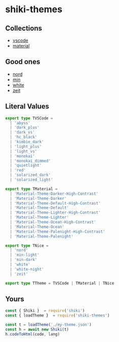 # shiki-themes

## Collections

- [vscode](https://github.com/Microsoft/vscode/tree/master/extensions)
- [material](https://github.com/equinusocio/vsc-material-theme)

## Good ones

- [nord](https://github.com/arcticicestudio/nord-visual-studio-code)
- [min](https://github.com/misolori/min-theme)
- [white](https://github.com/arthurwhite/white-theme-vscode)
- [zeit](http://zeit-theme.now.sh)

## Literal Values

```ts
export type TVSCode =
  | 'abyss'
  | 'dark_plus'
  | 'dark_vs'
  | 'hc_black'
  | 'kimbie_dark'
  | 'light_plus'
  | 'light_vs'
  | 'monokai'
  | 'monokai_dimmed'
  | 'quietlight'
  | 'red'
  | 'solarized_dark'
  | 'solarized_light'

export type TMaterial =
  | 'Material-Theme-Darker-High-Contrast'
  | 'Material-Theme-Darker'
  | 'Material-Theme-Default-High-Contrast'
  | 'Material-Theme-Default'
  | 'Material-Theme-Lighter-High-Contrast'
  | 'Material-Theme-Lighter'
  | 'Material-Theme-Ocean-High-Contrast'
  | 'Material-Theme-Ocean'
  | 'Material-Theme-Palenight-High-Contrast'
  | 'Material-Theme-Palenight'

export type TNice =
  | 'nord'
  | 'min-light'
  | 'min-dark'
  | 'white'
  | 'white-night'
  | 'zeit'

export type TTheme = TVSCode | TMaterial | TNice
```

## Yours

```js
const { Shiki }  = require('shiki')
const { loadTheme }  = require('shiki-themes')

const t = loadTheme('./my-theme.json')
const h = await new Shiki(t)
h.codeToHtml(code, lang)
```